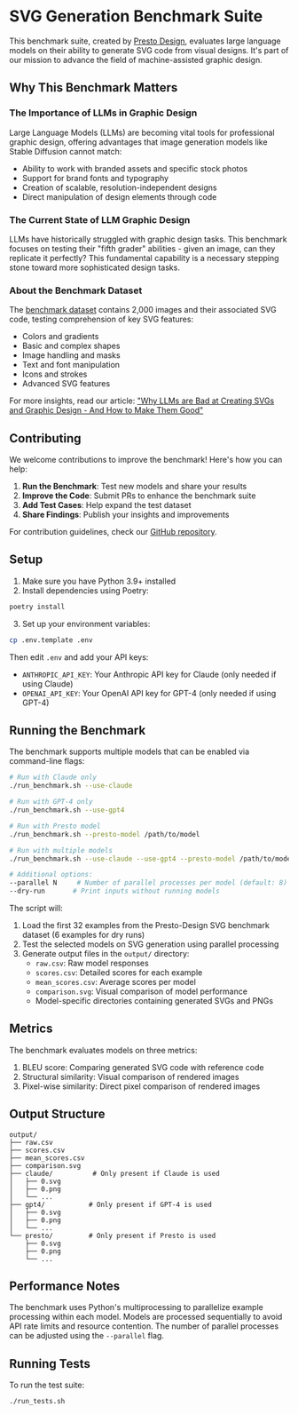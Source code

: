 # SVG Generation Benchmark Suite

This benchmark suite, created by [Presto Design](https://github.com/Presto-design), evaluates large language models on their ability to generate SVG code from visual designs. It's part of our mission to advance the field of machine-assisted graphic design.

## Why This Benchmark Matters

### The Importance of LLMs in Graphic Design
Large Language Models (LLMs) are becoming vital tools for professional graphic design, offering advantages that image generation models like Stable Diffusion cannot match:
- Ability to work with branded assets and specific stock photos
- Support for brand fonts and typography
- Creation of scalable, resolution-independent designs
- Direct manipulation of design elements through code

### The Current State of LLM Graphic Design
LLMs have historically struggled with graphic design tasks. This benchmark focuses on testing their "fifth grader" abilities - given an image, can they replicate it perfectly? This fundamental capability is a necessary stepping stone toward more sophisticated design tasks.

### About the Benchmark Dataset
The [benchmark dataset](https://huggingface.co/datasets/Presto-Design/svg_basic_benchmark_v0) contains 2,000 images and their associated SVG code, testing comprehension of key SVG features:
- Colors and gradients
- Basic and complex shapes
- Image handling and masks
- Text and font manipulation
- Icons and strokes
- Advanced SVG features

For more insights, read our article: ["Why LLMs are Bad at Creating SVGs and Graphic Design - And How to Make Them Good"](https://prestodesign.ai/)

## Contributing

We welcome contributions to improve the benchmark! Here's how you can help:

1. **Run the Benchmark**: Test new models and share your results
2. **Improve the Code**: Submit PRs to enhance the benchmark suite
3. **Add Test Cases**: Help expand the test dataset
4. **Share Findings**: Publish your insights and improvements

For contribution guidelines, check our [GitHub repository](https://github.com/Presto-design/svg-benchmark).

## Setup

1. Make sure you have Python 3.9+ installed
2. Install dependencies using Poetry:
```bash
poetry install
```

3. Set up your environment variables:
```bash
cp .env.template .env
```
Then edit `.env` and add your API keys:
- `ANTHROPIC_API_KEY`: Your Anthropic API key for Claude (only needed if using Claude)
- `OPENAI_API_KEY`: Your OpenAI API key for GPT-4 (only needed if using GPT-4)

## Running the Benchmark

The benchmark supports multiple models that can be enabled via command-line flags:

```bash
# Run with Claude only
./run_benchmark.sh --use-claude

# Run with GPT-4 only
./run_benchmark.sh --use-gpt4

# Run with Presto model
./run_benchmark.sh --presto-model /path/to/model

# Run with multiple models
./run_benchmark.sh --use-claude --use-gpt4 --presto-model /path/to/model

# Additional options:
--parallel N     # Number of parallel processes per model (default: 8)
--dry-run       # Print inputs without running models
```

The script will:
1. Load the first 32 examples from the Presto-Design SVG benchmark dataset (6 examples for dry runs)
2. Test the selected models on SVG generation using parallel processing
3. Generate output files in the `output/` directory:
   - `raw.csv`: Raw model responses
   - `scores.csv`: Detailed scores for each example
   - `mean_scores.csv`: Average scores per model
   - `comparison.svg`: Visual comparison of model performance
   - Model-specific directories containing generated SVGs and PNGs

## Metrics

The benchmark evaluates models on three metrics:
1. BLEU score: Comparing generated SVG code with reference code
2. Structural similarity: Visual comparison of rendered images
3. Pixel-wise similarity: Direct pixel comparison of rendered images

## Output Structure

```
output/
├── raw.csv
├── scores.csv
├── mean_scores.csv
├── comparison.svg
├── claude/          # Only present if Claude is used
│   ├── 0.svg
│   ├── 0.png
│   └── ...
├── gpt4/           # Only present if GPT-4 is used
│   ├── 0.svg
│   ├── 0.png
│   └── ...
└── presto/         # Only present if Presto is used
    ├── 0.svg
    ├── 0.png
    └── ...
```

## Performance Notes

The benchmark uses Python's multiprocessing to parallelize example processing within each model. Models are processed sequentially to avoid API rate limits and resource contention. The number of parallel processes can be adjusted using the `--parallel` flag.

## Running Tests

To run the test suite:
```bash
./run_tests.sh
``` 